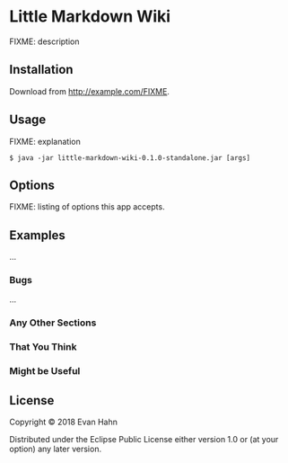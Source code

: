 Little Markdown Wiki
====================

FIXME: description

## Installation

Download from http://example.com/FIXME.

## Usage

FIXME: explanation

    $ java -jar little-markdown-wiki-0.1.0-standalone.jar [args]

## Options

FIXME: listing of options this app accepts.

## Examples

...

### Bugs

...

### Any Other Sections
### That You Think
### Might be Useful

## License

Copyright © 2018 Evan Hahn

Distributed under the Eclipse Public License either version 1.0 or (at
your option) any later version.
